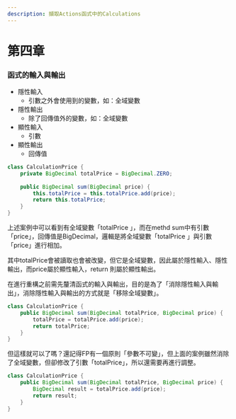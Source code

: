 ```yaml
---
description: 擷取Actions函式中的Calculations
---
```


# 第四章

### 函式的輸入與輸出

* 隱性輸入
  * 引數之外會使用到的變數，如：全域變數
* 隱性輸出
  * 除了回傳值外的變數，如：全域變數
* 顯性輸入
  * 引數
* 顯性輸出
  * 回傳值

```java
class CalculationPrice {
    private BigDecimal totalPrice = BigDecimal.ZERO;
    
    public BigDecimal sum(BigDecimal price) {
        this.totalPrice = this.totalPrice.add(price);
        return this.totalPrice;
    }
}
```

上述案例中可以看到有全域變數「totalPrice 」，而在methd sum中有引數「price」，回傳值是BigDecimal，邏輯是將全域變數「totalPrice 」與引數「price」進行相加。

其中totalPrice會被讀取也會被改變，但它是全域變數，因此屬於隱性輸入、隱性輸出，而price屬於顯性輸入，return 則屬於顯性輸出。

在進行重構之前需先釐清函式的輸入與輸出，目的是為了「消除隱性輸入與輸出」，消除隱性輸入與輸出的方式就是「移除全域變數」。

```java
class CalculationPrice {
    public BigDecimal sum(BigDecimal totalPrice, BigDecimal price) {
        totalPrice = totalPrice.add(price);
        return totalPrice;
    }
}
```

但這樣就可以了嗎？還記得FP有一個原則「參數不可變」，但上面的案例雖然消除了全域變數，但卻修改了引數「totalPrice」，所以還需要再進行調整。

```java
class CalculationPrice {
    public BigDecimal sum(BigDecimal totalPrice, BigDecimal price) {
        BigDecimal result = totalPrice.add(price);
        return result;
    }
}
```
